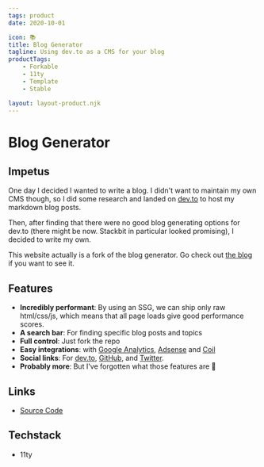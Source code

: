 ```yaml
--- 
tags: product
date: 2020-10-01

icon: 📚
title: Blog Generator
tagline: Using dev.to as a CMS for your blog
productTags:
    - Forkable
    - 11ty
    - Template
    - Stable

layout: layout-product.njk
---
```


# Blog Generator

## Impetus 

One day I decided I wanted to write a blog. I didn't want to maintain my own CMS though, so I did some research and landed on [dev.to](https://dev.to/winstonpuckett) to host my markdown blog posts.

Then, after finding that there were no good blog generating options for dev.to (there might be now. Stackbit in particular looked promising), I decided to write my own.

This website actually is a fork of the blog generator. Go check out [the blog](/blog) if you want to see it.

## Features

- **Incredibly performant**: By using an SSG, we can ship only raw html/css/js, which means that all page loads give good performance scores.
- **A search bar**: For finding specific blog posts and topics
- **Full control**: Just fork the repo
- **Easy integrations**: with [Google Analytics](https://analytics.google.com), [Adsense](https://www.google.com/adsense/start/) and [Coil](https://coil.com/)
- **Social links**: For [dev.to](https://dev.to), [GitHub](https://github.com), and [Twitter](https://twitter.com).
- **Probably more**: But I've forgotten what those features are 🫠

## Links

- [Source Code](https://github.com/winstonpuckett/blog)

## Techstack
- 11ty
